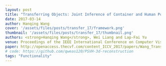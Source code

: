 ```yaml
---
layout: post
title: "Transferring Objects: Joint Inference of Container and Human Pose"
date: 2017-03-14
author: Hanqing Wang
cover: '/assets/files/posts/transfer_17/framework.png'
thumbnail: '/assets/files/posts/transfer_17/thumbnail.png'
authors: <strong>Hanqing Wang</strong>, Wei Liang and Lap-Fai Yu
venue: Proceedings of the IEEE International Conference on Computer Vision (ICCV), 2017
paper: http://openaccess.thecvf.com/content_ICCV_2017/papers/Wang_Transferring_Objects_Joint_ICCV_2017_paper.pdf
# code: https://github.com/qweas120/PSVH-3d-reconstruction
tags: "Functionality"
---
```

<!-- 
> Transform your plain text into static websites and blogs.

### Welcome

This site aims to be a comprehensive guide to Jekyll. We’ll cover topics such as getting your site up and running, creating and managing your content, customizing the way your site works and looks, deploying to various environments, and give you some advice on participating in the future development of Jekyll itself.

### So what is Jekyll, exactly?Permalink

Jekyll is a simple, blog-aware, static site generator. It takes a template directory containing raw text files in various formats, runs it through a converter (like [Markdown](https://daringfireball.net/projects/markdown/)) and our [Liquid](https://github.com/Shopify/liquid/wiki) renderer, and spits out a complete, ready-to-publish static website suitable for serving with your favorite web server. Jekyll also happens to be the engine behind GitHub Pages, which means you can use Jekyll to host your project’s page, blog, or website from GitHub’s servers for free.

### Helpful HintsPermalink

Throughout this guide there are a number of small-but-handy pieces of information that can make using Jekyll easier, more interesting, and less hazardous. Here’s what to look out for.

### Video Test

<iframe type="text/html" width="100%" height="385" src="http://www.youtube.com/embed/gfmjMWjn-Xg" frameborder="0"></iframe> -->